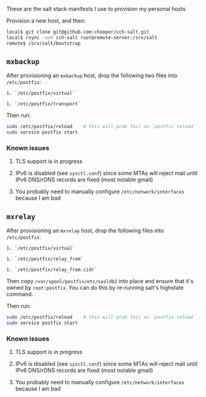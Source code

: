 These are the salt stack manifests I use to provision my personal hosts

Provision a new host, and then:

```bash
local$ git clone git@github.com:chooper/cch-salt.git
local$ rsync -avh cch-salt root@remote-server:/srv/salt
remote$ /srv/salt/bootstrap
```

## `mxbackup`

After provisioning an `mxbackup` host, drop the following two files into
`/etc/postfix`:

	1. `/etc/postfix/virtual`

	1. `/etc/postfix/transport`

Then run:

```bash
sudo /etc/postfix/reload	# this will prob fail on `postfix reload` - that's OK
sudo service postfix start
```

### Known issues

1. TLS support is in progress

1. IPv6 is disabled (see `sysctl.conf`) since some MTAs will reject mail until
   IPv6 DNS/rDNS records are fixed (most notable gmail)

1. You probably need to manually configure `/etc/network/interfaces` because I
   am bad

## `mxrelay`

After provisioning an `mxrelay` host, drop the following files into
`/etc/postfix`:

	1. `/etc/postfix/virtual`

	1. `/etc/postfix/relay_from`

	1. `/etc/postfix/relay_from.cidr`

Then copy `/var/spool/postfix/etc/sasldb2` into place and ensure that it's
owned by `root:postfix`. You can do this by re-running salt's highstate
command.

Then run:

```bash
sudo /etc/postfix/reload	# this will prob fail on `postfix reload` - that's OK
sudo service postfix start
```

### Known issues

1. TLS support is in progress

1. IPv6 is disabled (see `sysctl.conf`) since some MTAs will reject mail until
   IPv6 DNS/rDNS records are fixed (most notable gmail)

1. You probably need to manually configure `/etc/network/interfaces` because I
   am bad
